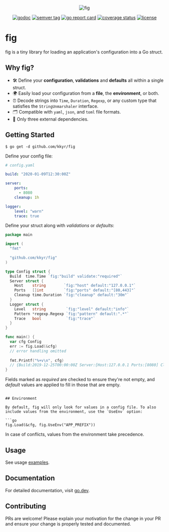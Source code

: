 <p align="center">
    <img src="img/fig.logo.png" alt="fig" title="fig" class="img-responsive" />
</p>

<p align="center">
    <a href="https://pkg.go.dev/github.com/kkyr/fig?tab=doc"><img src="https://img.shields.io/badge/go.dev-reference-007d9c?logo=go&logoColor=white" alt="godoc" title="godoc"/></a>
    <a href="https://github.com/kkyr/fig/releases"><img src="https://img.shields.io/github/v/tag/kkyr/fig" alt="semver tag" title="semver tag"/></a>
    <a href="https://goreportcard.com/report/github.com/kkyr/fig"><img src="https://goreportcard.com/badge/github.com/kkyr/fig" alt="go report card" title="go report card"/></a>
    <a href="https://coveralls.io/github/kkyr/fig?branch=master"><img src="https://coveralls.io/repos/github/kkyr/fig/badge.svg?branch=master" alt="coverage status" title="coverage status"/></a>
    <a href="https://github.com/kkyr/fig/blob/master/LICENSE"><img src="https://img.shields.io/github/license/kkyr/fig" alt="license" title="license"/></a>
</p>

# fig

fig is a tiny library for loading an application's configuration into a Go struct.

## Why fig?

- 🛠️ Define your **configuration**, **validations** and **defaults** all within a single struct.
- 🌍 Easily load your configuration from a **file**, the **environment**, or both.
- ⏰ Decode strings into `Time`, `Duration`, `Regexp`, or any custom type that satisfies the `StringUnmarshaler` interface.
- 🗂️ Compatible with `yaml`, `json`, and `toml` file formats.
- 🧩 Only three external dependencies.

## Getting Started

`$ go get -d github.com/kkyr/fig`

Define your config file:

```yaml
# config.yaml

build: "2020-01-09T12:30:00Z"

server:
    ports:
      - 8080
    cleanup: 1h

logger:
    level: "warn"
    trace: true
```

Define your struct along with _validations_ or _defaults_:

```go
package main

import (
  "fmt"

  "github.com/kkyr/fig"
)

type Config struct {
  Build  time.Time `fig:"build" validate:"required"`
  Server struct {
    Host    string        `fig:"host" default:"127.0.0.1"`
    Ports   []int         `fig:"ports" default:"[80,443]"`
    Cleanup time.Duration `fig:"cleanup" default:"30m"`
  }
  Logger struct {
    Level   string         `fig:"level" default:"info"`
    Pattern *regexp.Regexp `fig:"pattern" default:".*"`
    Trace   bool           `fig:"trace"`
  }
}

func main() {
  var cfg Config
  err := fig.Load(&cfg)
  // error handling omitted
  
  fmt.Printf("%+v\n", cfg)
  // {Build:2019-12-25T00:00:00Z Server:{Host:127.0.0.1 Ports:[8080] Cleanup:1h0m0s} Logger:{Level:warn Pattern:.* Trace:true}}
}
```

Fields marked as _required_ are checked to ensure they're not empty, and _default_ values are applied to fill in those that are empty.
```

## Environment

By default, fig will only look for values in a config file. To also include values from the environment, use the `UseEnv` option:

```go
fig.Load(&cfg, fig.UseEnv("APP_PREFIX"))
```

In case of conflicts, values from the environment take precedence.

## Usage

See usage [examples](/examples).

## Documentation

For detailed documentation, visit [go.dev](https://pkg.go.dev/github.com/kkyr/fig?tab=doc).

## Contributing

PRs are welcome! Please explain your motivation for the change in your PR and ensure your change is properly tested and documented.
